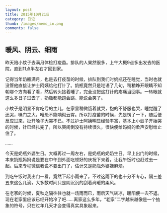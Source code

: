 ```yaml
---
layout: post
title: 2015年10月21日
category: 日记
thumb: /images/memo_in.png
comments: false
---
```


## 暖风、阴云、细雨

昨天陪小蚊子去满月体检打疫苗。排队的人果然很多，上午大概9点多出发去的医院，直到11点半左右才回到家。

记得当年奶瓶满月，也是去打疫苗的时候，排队到我们时奶瓶还在睡觉，当时也就没管他直接让护士阿姨给他打针了。奶瓶竟然只是呓语了几句，稍稍睁开眼睛不知朝哪个方向看了看，然后转头接着睡了，完全没把这打针的疼痛当回事。一转眼就这么多日子过去了，奶瓶都能跑会跳、能说会笑了。

小蚊子是明显不肯吃亏的主儿，在家里稍微饿着就哭，抱的不舒服也哭，睡觉醒了还哭，嗓门之大，唯恐不能响彻云霄。所以打疫苗的时候，先是愣了一下，随后便反应过来，扯开嗓子大哭不已。不过护士阿姨明显经验丰富，基本上小蚊子开始哭的时候，针已经扎完了，所以哭闹倒没有持续很久，很快便给妈妈的柔声安慰给止住了。

……

今天是奶瓶外婆生日。大概再过一周左右，是奶瓶的奶奶生日。早上出门的时候，本来奶瓶妈妈说是要在中午到外面吃顿好的庆祝下来着，让我午饭时也赶过去一起。后来专程微信我说不要出门了，估计又是奶瓶外婆嫌麻烦。

到吃午饭时我出门一看，竟然下起小雨来了。不过这雨下的也十分不专心，隔三差五来这么几滴，大多数时间只是阴沉沉的刮着尚暖的柔风。

在老家的时候，夏秋之隔往往也就一场雨而已，雨后天气转凉，暖阳便一去不返。现在老家里应该已经开始冷了吧……离家这么多年，“老家”二字越来越像是一个抽象的符号，只在过年几天才会变得真实具象起来。